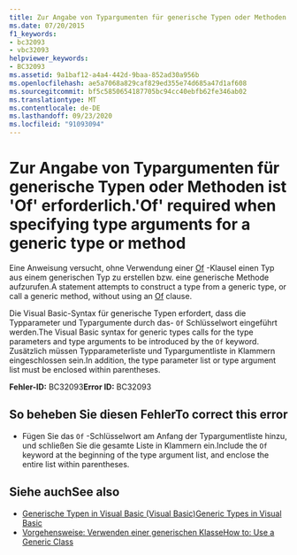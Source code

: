 ```yaml
---
title: Zur Angabe von Typargumenten für generische Typen oder Methoden ist 'Of' erforderlich.
ms.date: 07/20/2015
f1_keywords:
- bc32093
- vbc32093
helpviewer_keywords:
- BC32093
ms.assetid: 9a1baf12-a4a4-442d-9baa-852ad30a956b
ms.openlocfilehash: ae5a7068a829caf829ed355e74d685a47d1af608
ms.sourcegitcommit: bf5c5850654187705bc94cc40ebfb62fe346ab02
ms.translationtype: MT
ms.contentlocale: de-DE
ms.lasthandoff: 09/23/2020
ms.locfileid: "91093094"
---
```

# <a name="of-required-when-specifying-type-arguments-for-a-generic-type-or-method"></a><span data-ttu-id="694d7-102">Zur Angabe von Typargumenten für generische Typen oder Methoden ist 'Of' erforderlich.</span><span class="sxs-lookup"><span data-stu-id="694d7-102">'Of' required when specifying type arguments for a generic type or method</span></span>

<span data-ttu-id="694d7-103">Eine Anweisung versucht, ohne Verwendung einer [Of](../language-reference/statements/of-clause.md) -Klausel einen Typ aus einem generischen Typ zu erstellen bzw. eine generische Methode aufzurufen.</span><span class="sxs-lookup"><span data-stu-id="694d7-103">A statement attempts to construct a type from a generic type, or call a generic method, without using an [Of](../language-reference/statements/of-clause.md) clause.</span></span>  
  
 <span data-ttu-id="694d7-104">Die Visual Basic-Syntax für generische Typen erfordert, dass die Typparameter und Typargumente durch das- `Of` Schlüsselwort eingeführt werden.</span><span class="sxs-lookup"><span data-stu-id="694d7-104">The Visual Basic syntax for generic types calls for the type parameters and type arguments to be introduced by the `Of` keyword.</span></span> <span data-ttu-id="694d7-105">Zusätzlich müssen Typparameterliste und Typargumentliste in Klammern eingeschlossen sein.</span><span class="sxs-lookup"><span data-stu-id="694d7-105">In addition, the type parameter list or type argument list must be enclosed within parentheses.</span></span>  
  
 <span data-ttu-id="694d7-106">**Fehler-ID:** BC32093</span><span class="sxs-lookup"><span data-stu-id="694d7-106">**Error ID:** BC32093</span></span>  
  
## <a name="to-correct-this-error"></a><span data-ttu-id="694d7-107">So beheben Sie diesen Fehler</span><span class="sxs-lookup"><span data-stu-id="694d7-107">To correct this error</span></span>  
  
- <span data-ttu-id="694d7-108">Fügen Sie das `Of` -Schlüsselwort am Anfang der Typargumentliste hinzu, und schließen Sie die gesamte Liste in Klammern ein.</span><span class="sxs-lookup"><span data-stu-id="694d7-108">Include the `Of` keyword at the beginning of the type argument list, and enclose the entire list within parentheses.</span></span>  
  
## <a name="see-also"></a><span data-ttu-id="694d7-109">Siehe auch</span><span class="sxs-lookup"><span data-stu-id="694d7-109">See also</span></span>

- [<span data-ttu-id="694d7-110">Generische Typen in Visual Basic (Visual Basic)</span><span class="sxs-lookup"><span data-stu-id="694d7-110">Generic Types in Visual Basic</span></span>](../programming-guide/language-features/data-types/generic-types.md)
- [<span data-ttu-id="694d7-111">Vorgehensweise: Verwenden einer generischen Klasse</span><span class="sxs-lookup"><span data-stu-id="694d7-111">How to: Use a Generic Class</span></span>](../programming-guide/language-features/data-types/how-to-use-a-generic-class.md)
